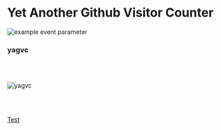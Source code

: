 

<h1>Yet Another Github Visitor Counter</h1>

![example event parameter](https://github.com/pa-ulander/ghvc/workflows/main.yml/badge.svg?event=push)

<h3>yagvc</h3>

<br><br>

<img src="https://8eba-85-230-194-116.ngrok-free.app/?username=pa-ulander&color=green&style=for-the-badge&label=Views" alt="yagvc" />

<br><br>
 
<a href="https://8eba-85-230-194-116.ngrok-free.app/?username=pa-ulander&color=green&style=for-the-badge&label=Views">Test</a>


